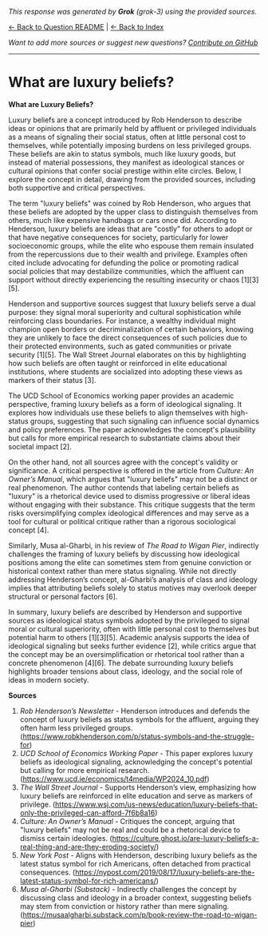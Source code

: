 <!-- 
Generated by: grok
Model: grok-3
Prompt type: sources
Generated at: 2025-06-10T23:00:17.952618
-->

*This response was generated by **Grok** (grok-3) using the provided sources.*

[← Back to Question README](README.md) | [← Back to Index](../README.md)

*Want to add more sources or suggest new questions? [Contribute on GitHub](https://github.com/justinwest/SuggestedSources)*

---

# What are luxury beliefs?

**What are Luxury Beliefs?**

Luxury beliefs are a concept introduced by Rob Henderson to describe ideas or opinions that are primarily held by affluent or privileged individuals as a means of signaling their social status, often at little personal cost to themselves, while potentially imposing burdens on less privileged groups. These beliefs are akin to status symbols, much like luxury goods, but instead of material possessions, they manifest as ideological stances or cultural opinions that confer social prestige within elite circles. Below, I explore the concept in detail, drawing from the provided sources, including both supportive and critical perspectives.

The term "luxury beliefs" was coined by Rob Henderson, who argues that these beliefs are adopted by the upper class to distinguish themselves from others, much like expensive handbags or cars once did. According to Henderson, luxury beliefs are ideas that are "costly" for others to adopt or that have negative consequences for society, particularly for lower socioeconomic groups, while the elite who espouse them remain insulated from the repercussions due to their wealth and privilege. Examples often cited include advocating for defunding the police or promoting radical social policies that may destabilize communities, which the affluent can support without directly experiencing the resulting insecurity or chaos [1][3][5].

Henderson and supportive sources suggest that luxury beliefs serve a dual purpose: they signal moral superiority and cultural sophistication while reinforcing class boundaries. For instance, a wealthy individual might champion open borders or decriminalization of certain behaviors, knowing they are unlikely to face the direct consequences of such policies due to their protected environments, such as gated communities or private security [1][5]. The Wall Street Journal elaborates on this by highlighting how such beliefs are often taught or reinforced in elite educational institutions, where students are socialized into adopting these views as markers of their status [3].

The UCD School of Economics working paper provides an academic perspective, framing luxury beliefs as a form of ideological signaling. It explores how individuals use these beliefs to align themselves with high-status groups, suggesting that such signaling can influence social dynamics and policy preferences. The paper acknowledges the concept's plausibility but calls for more empirical research to substantiate claims about their societal impact [2].

On the other hand, not all sources agree with the concept's validity or significance. A critical perspective is offered in the article from *Culture: An Owner’s Manual*, which argues that "luxury beliefs" may not be a distinct or real phenomenon. The author contends that labeling certain beliefs as "luxury" is a rhetorical device used to dismiss progressive or liberal ideas without engaging with their substance. This critique suggests that the term risks oversimplifying complex ideological differences and may serve as a tool for cultural or political critique rather than a rigorous sociological concept [4].

Similarly, Musa al-Gharbi, in his review of *The Road to Wigan Pier*, indirectly challenges the framing of luxury beliefs by discussing how ideological positions among the elite can sometimes stem from genuine conviction or historical context rather than mere status signaling. While not directly addressing Henderson’s concept, al-Gharbi’s analysis of class and ideology implies that attributing beliefs solely to status motives may overlook deeper structural or personal factors [6].

In summary, luxury beliefs are described by Henderson and supportive sources as ideological status symbols adopted by the privileged to signal moral or cultural superiority, often with little personal cost to themselves but potential harm to others [1][3][5]. Academic analysis supports the idea of ideological signaling but seeks further evidence [2], while critics argue that the concept may be an oversimplification or rhetorical tool rather than a concrete phenomenon [4][6]. The debate surrounding luxury beliefs highlights broader tensions about class, ideology, and the social role of ideas in modern society.

**Sources**

1. *Rob Henderson’s Newsletter* - Henderson introduces and defends the concept of luxury beliefs as status symbols for the affluent, arguing they often harm less privileged groups. (https://www.robkhenderson.com/p/status-symbols-and-the-struggle-for)
2. *UCD School of Economics Working Paper* - This paper explores luxury beliefs as ideological signaling, acknowledging the concept's potential but calling for more empirical research. (https://www.ucd.ie/economics/t4media/WP2024_10.pdf)
3. *The Wall Street Journal* - Supports Henderson’s view, emphasizing how luxury beliefs are reinforced in elite education and serve as markers of privilege. (https://www.wsj.com/us-news/education/luxury-beliefs-that-only-the-privileged-can-afford-7f6b8a16)
4. *Culture: An Owner’s Manual* - Critiques the concept, arguing that "luxury beliefs" may not be real and could be a rhetorical device to dismiss certain ideologies. (https://culture.ghost.io/are-luxury-beliefs-a-real-thing-and-are-they-eroding-society/)
5. *New York Post* - Aligns with Henderson, describing luxury beliefs as the latest status symbol for rich Americans, often detached from practical consequences. (https://nypost.com/2019/08/17/luxury-beliefs-are-the-latest-status-symbol-for-rich-americans/)
6. *Musa al-Gharbi (Substack)* - Indirectly challenges the concept by discussing class and ideology in a broader context, suggesting beliefs may stem from conviction or history rather than mere signaling. (https://musaalgharbi.substack.com/p/book-review-the-road-to-wigan-pier)